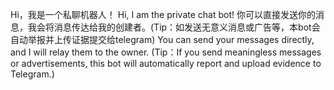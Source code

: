 Hi，我是一个私聊机器人！
Hi, I am the private chat bot! 
你可以直接发送你的消息，我会将消息传达给我的创建者。(Tip：如发送无意义消息或广告等，本bot会自动举报并上传证据提交给telegram)
You can send your messages directly, and I will relay them to the owner. (Tip：If you send meaningless messages or advertisements, this bot will automatically report and upload evidence to Telegram.)
